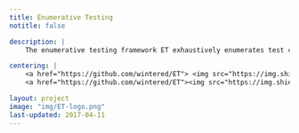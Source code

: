 ```yaml
---
title: Enumerative Testing
notitle: false 

description: |
    The enumerative testing framework ET exhaustively enumerates test cases based on a context-free grammar. It will generate small test cases first exploiting the small-scope hypothesis which states that "most bugs in software trigger on small inputs". Testing with small test cases has many unique benefits: tiny bug triggers, bounded guarantees, the ability to measure the evolution of a software.

centering: |
    <a href="https://github.com/wintered/ET"> <img src="https://img.shields.io/github/stars/wintered/ET?label=ET&style=social" alt="ET stars"> </a>
    <a href="https://github.com/wintered/ET"><img src="https://img.shields.io/github/v/tag/wintered/ET?label="" alt=""></a>

layout: project
image: "img/ET-logo.png"
last-updated: 2017-04-11
---
```

